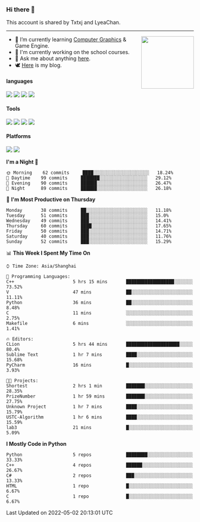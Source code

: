 ### Hi there 👋

This account is shared by Txtxj and LyeaChan.

---

<img align="right" height="141" src="https://github-readme-stats.vercel.app/api?username=txtxj&theme=tokyonight&show_icons=true&count_private=true">

- 🌱 I’m currently learning [Computer Graphics](https://github.com/txtxj/GAMES101) & Game Engine.
- 🐶 I'm currently working on the school courses.
- 💬 Ask me about anything [here](https://github.com/txtxj/txtxj/issues).
- 🕊️ [Here](https://txtxj.top) is my blog.

#### languages

![](https://img.shields.io/badge/C++-00599C?logo=cplusplus&logoColor=fff)
![](https://img.shields.io/badge/Python-3e74a2?logo=python&logoColor=fff)
![](https://img.shields.io/badge/C%23-239120?logo=csharp&logoColor=fff)
![](https://img.shields.io/badge/C-A8B9CC?logo=c&logoColor=555)


#### Tools

![](https://img.shields.io/badge/JetBrains-000000?logo=jetbrains&logoColor=fff)
![](https://img.shields.io/badge/SublimeText_3-FF9800?logo=sublimetext&logoColor=fff)
![](https://img.shields.io/badge/UE_4-0E1128?logo=unrealengine&logoColor=fff)
![](https://img.shields.io/badge/unity-FFFFFF?logo=unity&logoColor=000)

#### Platforms

![](https://img.shields.io/badge/Ubuntu_20.04-E95420?logo=ubuntu&logoColor=fff)
![](https://img.shields.io/badge/Windows_10-0078D6?logo=windows&logoColor=fff)


<!--START_SECTION:waka-->
**I'm a Night 🦉** 

```text
🌞 Morning    62 commits     ████░░░░░░░░░░░░░░░░░░░░░   18.24% 
🌆 Daytime    99 commits     ███████░░░░░░░░░░░░░░░░░░   29.12% 
🌃 Evening    90 commits     ██████░░░░░░░░░░░░░░░░░░░   26.47% 
🌙 Night      89 commits     ██████░░░░░░░░░░░░░░░░░░░   26.18%

```
📅 **I'm Most Productive on Thursday** 

```text
Monday       38 commits     ██░░░░░░░░░░░░░░░░░░░░░░░   11.18% 
Tuesday      51 commits     ███░░░░░░░░░░░░░░░░░░░░░░   15.0% 
Wednesday    49 commits     ███░░░░░░░░░░░░░░░░░░░░░░   14.41% 
Thursday     60 commits     ████░░░░░░░░░░░░░░░░░░░░░   17.65% 
Friday       50 commits     ███░░░░░░░░░░░░░░░░░░░░░░   14.71% 
Saturday     40 commits     ███░░░░░░░░░░░░░░░░░░░░░░   11.76% 
Sunday       52 commits     ███░░░░░░░░░░░░░░░░░░░░░░   15.29%

```


📊 **This Week I Spent My Time On** 

```text
⌚︎ Time Zone: Asia/Shanghai

💬 Programming Languages: 
C++                      5 hrs 15 mins       ██████████████████░░░░░░░   73.52% 
V                        47 mins             ██░░░░░░░░░░░░░░░░░░░░░░░   11.11% 
Python                   36 mins             ██░░░░░░░░░░░░░░░░░░░░░░░   8.48% 
C                        11 mins             ░░░░░░░░░░░░░░░░░░░░░░░░░   2.75% 
Makefile                 6 mins              ░░░░░░░░░░░░░░░░░░░░░░░░░   1.41%

🔥 Editors: 
CLion                    5 hrs 44 mins       ████████████████████░░░░░   80.4% 
Sublime Text             1 hr 7 mins         ████░░░░░░░░░░░░░░░░░░░░░   15.68% 
PyCharm                  16 mins             █░░░░░░░░░░░░░░░░░░░░░░░░   3.93%

🐱‍💻 Projects: 
Shortest                 2 hrs 1 min         ███████░░░░░░░░░░░░░░░░░░   28.35% 
PrizeNumber              1 hr 59 mins        ███████░░░░░░░░░░░░░░░░░░   27.75% 
Unknown Project          1 hr 7 mins         ████░░░░░░░░░░░░░░░░░░░░░   15.79% 
USTC-Algorithm           1 hr 6 mins         ████░░░░░░░░░░░░░░░░░░░░░   15.59% 
lab3                     21 mins             █░░░░░░░░░░░░░░░░░░░░░░░░   5.09%

```

**I Mostly Code in Python** 

```text
Python                   5 repos             ████████░░░░░░░░░░░░░░░░░   33.33% 
C++                      4 repos             ██████░░░░░░░░░░░░░░░░░░░   26.67% 
C#                       2 repos             ███░░░░░░░░░░░░░░░░░░░░░░   13.33% 
HTML                     1 repo              █░░░░░░░░░░░░░░░░░░░░░░░░   6.67% 
C                        1 repo              █░░░░░░░░░░░░░░░░░░░░░░░░   6.67%

```



 Last Updated on 2022-05-02 20:13:01 UTC
<!--END_SECTION:waka-->
